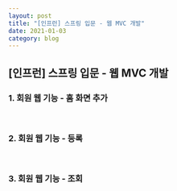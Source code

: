```yaml
---
layout: post
title: "[인프런] 스프링 입문 - 웹 MVC 개발"
date: 2021-01-03
category: blog
---
```


## [인프런] 스프링 입문 - 웹 MVC 개발

### 1. 회원 웹 기능 - 홈 화면 추가

<br>

### 2. 회원 웹 기능 - 등록

<br>

### 3. 회원 웹 기능 - 조회

